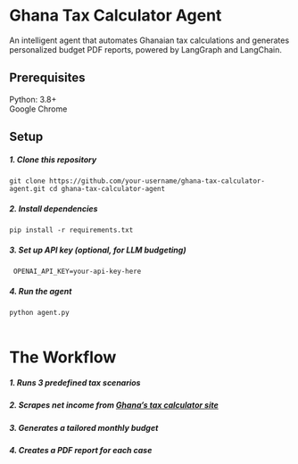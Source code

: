 # Ghana Tax Calculator Agent
An intelligent agent that automates Ghanaian tax calculations and generates personalized budget PDF reports, powered by LangGraph and LangChain.

## Prerequisites

Python: 3.8+ <br>
Google Chrome

## Setup
##### 1. Clone this repository

`git clone https://github.com/your-username/ghana-tax-calculator-agent.git
cd ghana-tax-calculator-agent`

##### 2. Install dependencies
`pip install -r requirements.txt`

##### 3. Set up API key (optional, for LLM budgeting)
` OPENAI_API_KEY=your-api-key-here`

##### 4. Run the agent
`python agent.py`
<br><br>
# The Workflow

##### 1. Runs 3 predefined tax scenarios

##### 2. Scrapes net income from [Ghana’s tax calculator site](https://kessir.github.io/taxcalculatorgh/)

##### 3. Generates a tailored monthly budget

##### 4. Creates a PDF report for each case

